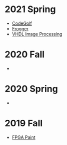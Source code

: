# 2021 Spring
* [CodeGolf](https://github.com/glimped/CodeGolf)
* [Frogger](https://github.com/cbenson1/CPE487/tree/main/Frogger_Final)
* [VHDL Image Processing](https://github.com/EKozlakov/DSDFP)
# 2020 Fall
* 
# 2020 Spring
*
# 2019 Fall
* [FPGA Paint](https://github.com/PeterHo8888/FPGA_Paint)
